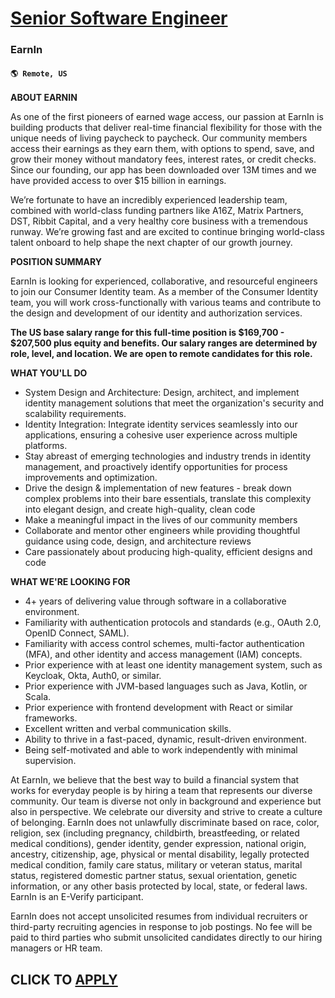 # [Senior Software Engineer](https://www.remotewlb.com/apply/senior-software-engineer-127543)  
### EarnIn  
#### `🌎 Remote, US`  

**ABOUT EARNIN**

As one of the first pioneers of earned wage access, our passion at EarnIn is building products that deliver real-time financial flexibility for those with the unique needs of living paycheck to paycheck. Our community members access their earnings as they earn them, with options to spend, save, and grow their money without mandatory fees, interest rates, or credit checks. Since our founding, our app has been downloaded over 13M times and we have provided access to over $15 billion in earnings.

We’re fortunate to have an incredibly experienced leadership team, combined with world-class funding partners like A16Z, Matrix Partners, DST, Ribbit Capital, and a very healthy core business with a tremendous runway. We’re growing fast and are excited to continue bringing world-class talent onboard to help shape the next chapter of our growth journey.

**POSITION SUMMARY**

EarnIn is looking for experienced, collaborative, and resourceful engineers to join our Consumer Identity team. As a member of the Consumer Identity team, you will work cross-functionally with various teams and contribute to the design and development of our identity and authorization services.

**The US base salary range for this full-time position is $169,700 - $207,500 plus equity and benefits. Our salary ranges are determined by role, level, and location. We are open to remote candidates for this role.**

**WHAT YOU'LL DO**

  * System Design and Architecture: Design, architect, and implement identity management solutions that meet the organization's security and scalability requirements.
  * Identity Integration: Integrate identity services seamlessly into our applications, ensuring a cohesive user experience across multiple platforms.
  * Stay abreast of emerging technologies and industry trends in identity management, and proactively identify opportunities for process improvements and optimization.
  * Drive the design & implementation of new features - break down complex problems into their bare essentials, translate this complexity into elegant design, and create high-quality, clean code
  * Make a meaningful impact in the lives of our community members
  * Collaborate and mentor other engineers while providing thoughtful guidance using code, design, and architecture reviews
  * Care passionately about producing high-quality, efficient designs and code 

**WHAT WE'RE LOOKING FOR**

  * 4+ years of delivering value through software in a collaborative environment.
  * Familiarity with authentication protocols and standards (e.g., OAuth 2.0, OpenID Connect, SAML).
  * Familiarity with access control schemes, multi-factor authentication (MFA), and other identity and access management (IAM) concepts.
  * Prior experience with at least one identity management system, such as Keycloak, Okta, Auth0, or similar.
  * Prior experience with JVM-based languages such as Java, Kotlin, or Scala.
  * Prior experience with frontend development with React or similar frameworks.
  * Excellent written and verbal communication skills.
  * Ability to thrive in a fast-paced, dynamic, result-driven environment.
  * Being self-motivated and able to work independently with minimal supervision.

At EarnIn, we believe that the best way to build a financial system that works for everyday people is by hiring a team that represents our diverse community. Our team is diverse not only in background and experience but also in perspective. We celebrate our diversity and strive to create a culture of belonging. EarnIn does not unlawfully discriminate based on race, color, religion, sex (including pregnancy, childbirth, breastfeeding, or related medical conditions), gender identity, gender expression, national origin, ancestry, citizenship, age, physical or mental disability, legally protected medical condition, family care status, military or veteran status, marital status, registered domestic partner status, sexual orientation, genetic information, or any other basis protected by local, state, or federal laws. EarnIn is an E-Verify participant.

EarnIn does not accept unsolicited resumes from individual recruiters or third-party recruiting agencies in response to job postings. No fee will be paid to third parties who submit unsolicited candidates directly to our hiring managers or HR team.

  
## CLICK TO [APPLY](https://www.remotewlb.com/apply/senior-software-engineer-127543)


